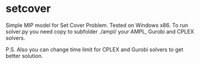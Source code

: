 setcover
========
Simple MIP model for Set Cover Problem. Tested on Windows x86. To run solver.py you need copy to subfolder ./ampl/ your AMPL, Gurobi and CPLEX
solvers.

P.S. Also you can change time limit for CPLEX and Gurobi solvers to get better solution.